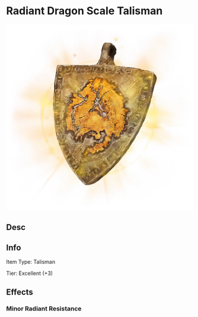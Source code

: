 # Radiant Dragon Scale Talisman

![Copyrighted Image](RadiantDragonScaleTalisman.png)

## Desc

## Info

Item Type: Talisman

Tier: Excellent (+3)

## Effects

### Minor Radiant Resistance
